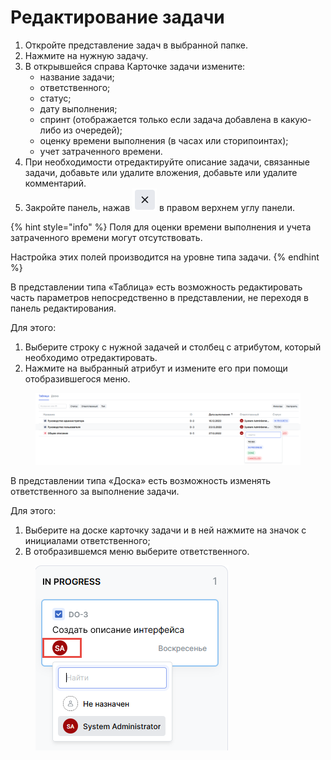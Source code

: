 # Редактирование задачи

1. Откройте представление задач в выбранной папке.
2. Нажмите на нужную задачу.
3. В открывшейся справа Карточке задачи измените:
   * название задачи;
   * ответственного;
   * статус;
   * дату выполнения;
   * спринт (отображается только если задача добавлена в какую-либо из очередей);
   * оценку времени выполнения (в часах или сторипоинтах);
   * учет затраченного времени.
4. При необходимости отредактируйте описание задачи, связанные задачи, добавьте или удалите вложения, добавьте или удалите комментарий.
5. Закройте панель, нажав <img src="../../../../.gitbook/assets/изображение (98).png" alt="" data-size="line"> в правом верхнем углу панели.

{% hint style="info" %}
Поля для оценки времени выполнения и учета затраченного времени могут отсутствовать.&#x20;

Настройка этих полей производится на уровне типа задачи.&#x20;
{% endhint %}

В представлении типа «Таблица» есть возможность редактировать часть параметров непосредственно в представлении, не переходя в панель редактирования.

Для этого:

1. Выберите строку с нужной задачей и столбец с атрибутом, который необходимо отредактировать.
2. Нажмите на выбранный атрибут и измените его при помощи отобразившегося меню.

<figure><img src="../../../../.gitbook/assets/изображение (103).png" alt=""><figcaption></figcaption></figure>

В представлении типа «Доска» есть возможность изменять ответственного за выполнение задачи.

Для этого:

1. Выберите на доске карточку задачи и в ней нажмите на значок с инициалами ответственного;
2. В отобразившемся меню выберите ответственного.

<figure><img src="../../../../.gitbook/assets/изображение (34).png" alt=""><figcaption></figcaption></figure>
